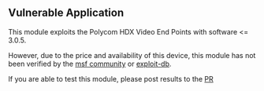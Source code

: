 ## Vulnerable Application

  This module exploits the Polycom HDX Video End Points with software <= 3.0.5.
  
  However, due to the price and availability of this device, this module has not been verified by the [msf community](https://github.com/rapid7/metasploit-framework/pull/6960) or [exploit-db](https://www.exploit-db.com/exploits/24494/).
  
  If you are able to test this module, please post results to the [PR](https://github.com/rapid7/metasploit-framework/pull/6960)
